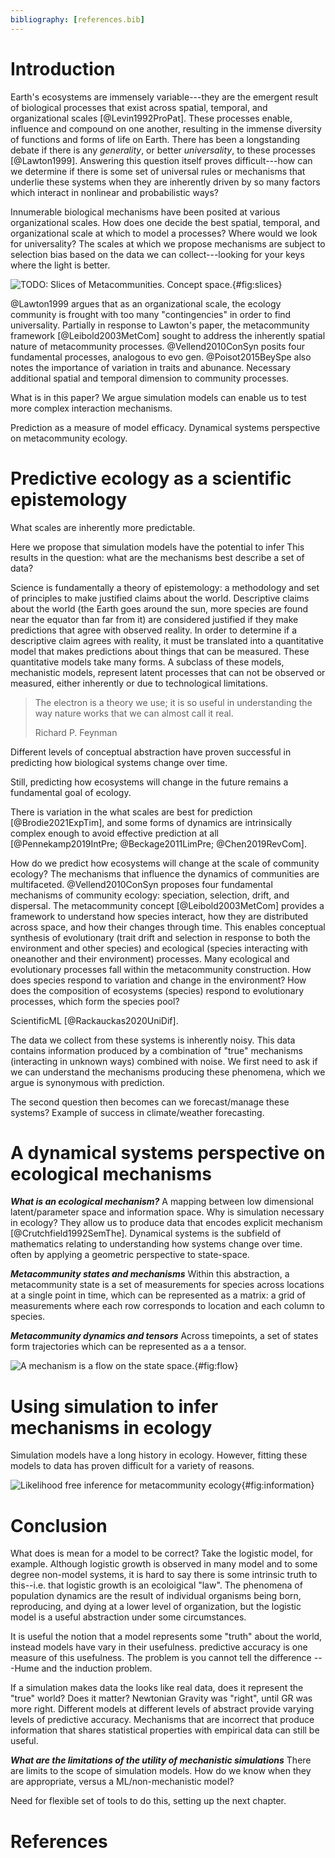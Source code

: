 ```yaml
---
bibliography: [references.bib]
---
```



# Introduction

Earth's ecosystems are immensely variable---they are the emergent result of
biological processes that exist across spatial, temporal, and organizational
scales  [@Levin1992ProPat]. These processes enable, influence and compound on
one another, resulting in the immense diversity of functions and forms of life
on Earth. There has been a longstanding debate if there is any _generality_, or
better _universality_, to these processes [@Lawton1999]. Answering this
question itself proves difficult---how can we determine if there is some set of
universal rules or mechanisms that underlie these systems when they are
inherently driven by so many factors which interact in nonlinear and
probabilistic ways?

Innumerable biological mechanisms have been posited at various organizational
scales. How does one decide the best spatial, temporal, and organizational scale
at which to model a processes? Where would we look for universality?
The scales at which we propose mechanisms are subject to selection bias based on
the data we can collect---looking for your keys where the light is better.

![TODO: Slices of Metacommunities. Concept space.](./figures/tensorslices.png){#fig:slices}

@Lawton1999 argues that as an organizational scale, the ecology community is
frought with too many "contingencies" in order to find universality.
Partially in response to Lawton's paper, the metacommunity framework
[@Leibold2003MetCom] sought to address the inherently spatial nature of
metacommunity processes. @Vellend2010ConSyn posits four fundamental processes,
analogous to evo gen. @Poisot2015BeySpe also notes the importance of variation
in traits and abunance.  Necessary additional spatial and temporal dimension to
community processes.

What is in this paper? We argue simulation models can enable us to test more
complex interaction mechanisms.

Prediction as a measure of model efficacy.
Dynamical systems perspective on metacommunity ecology.

# Predictive ecology as a scientific epistemology

What scales are inherently more predictable.


Here we propose that simulation models have the potential to infer
This results in the question: what are the mechanisms best describe a set of data?

Science is fundamentally a theory of epistemology: a methodology and set of
principles to make justified claims about the world. Descriptive claims about
the world (the Earth goes around the sun, more species are found near the
equator than far from it) are considered justified if they make predictions that
agree with observed reality. In order to determine if a descriptive claim agrees
with reality, it must be translated into a quantitative model that makes
predictions about things that can be measured. These quantitative models take
many forms. A subclass of these models, mechanistic models, represent latent
processes that can not be observed or measured, either inherently or due to
technological limitations.


> The electron is a theory we use; it is so useful in understanding the way
nature works that we can almost call it real.
>
> Richard P. Feynman



Different levels of conceptual abstraction have
proven successful in predicting how biological systems change over time.


Still, predicting how ecosystems will change in the future remains a fundamental
goal of ecology.

There is variation in the what scales are best for prediction
[@Brodie2021ExpTim], and some forms of dynamics are intrinsically complex enough
to avoid effective prediction at all [@Pennekamp2019IntPre; @Beckage2011LimPre;
@Chen2019RevCom].

How do we predict how ecosystems will change at the scale of community ecology?
The mechanisms that influence the dynamics of communities are multifaceted.
@Vellend2010ConSyn proposes four fundamental mechanisms of community ecology:
speciation, selection, drift, and dispersal. The metacommunity concept
[@Leibold2003MetCom] provides a framework to understand how species interact,
how they are distributed across space, and how their changes through time. This
enables conceptual synthesis of evolutionary (trait drift and selection in
response to both the environment and other species) and ecological (species
interacting with oneanother and their environment) processes.
Many ecological and evolutionary processes fall within the metacommunity
construction. How does species respond to variation and change in the
environment? How does the composition of ecosystems (species) respond to
evolutionary processes, which form the species pool?

ScientificML [@Rackauckas2020UniDif].




The data we collect from these systems is inherently noisy. This data contains
information produced by a combination of "true" mechanisms (interacting in
unknown ways) combined with noise. We first need to ask if we can understand the
mechanisms producing these phenomena, which we argue is synonymous with
prediction.



The second question then becomes can we forecast/manage these systems?
Example of success in climate/weather forecasting.

# A dynamical systems perspective on ecological mechanisms

***What is an ecological mechanism?***
A mapping between low dimensional latent/parameter space and information space.
Why is simulation necessary in ecology? They allow us to produce data that
encodes explicit mechanism [@Crutchfield1992SemThe].
Dynamical systems is the subfield of mathematics relating to understanding how
systems change over time. often by applying a geometric perspective to
state-space.


***Metacommunity states and mechanisms***
Within this abstraction, a metacommunity state is a set of measurements for
species across locations at a single point in time, which can be represented as
a matrix: a grid of measurements where each row corresponds to location and each
column to species.

***Metacommunity dynamics and tensors***
Across timepoints, a set of states form trajectories which can
be represented as a a tensor.

![A mechanism is a flow on the state space.](./figures/flows.png){#fig:flow}



# Using simulation to infer mechanisms in ecology

Simulation models have a long history in ecology.
However, fitting these models to data has proven difficult for a variety of reasons.

![Likelihood free inference for metacommunity ecology ](./figures/likelihoodfreeinference.png){#fig:information}


# Conclusion








What does is mean for a model to be correct?
Take the logistic model, for example. Although
logistic growth is observed in many model and to some degree non-model systems, it is hard to say there is some intrinsic truth to this--i.e. that logistic growth is an ecoloigical "law". The phenomena of population dynamics are the result of
individual organisms being born, reproducing, and dying at a lower level of organization, but the logistic model is a useful abstraction under some circumstances.


It is useful the notion that a model represents some "truth" about the world,
instead models have vary in their usefulness. predictive accuracy is  one
measure of this usefulness. The problem is you cannot tell the difference
---Hume and the induction problem.




If a simulation makes data the looks like real data, does it represent the
"true" world? Does it matter? Newtonian Gravity was "right", until GR was more
right. Different models at different levels of abstract provide varying levels
of predictive accuracy. Mechanisms that are incorrect that produce information
that shares statistical properties with empirical data can still be useful.


***What are the limitations of the utility of mechanistic simulations***
There are limits to the scope of simulation models. How do we know when they
are appropriate, versus a ML/non-mechanistic model?

Need for flexible set of tools to do this, setting up the next chapter.



# References
